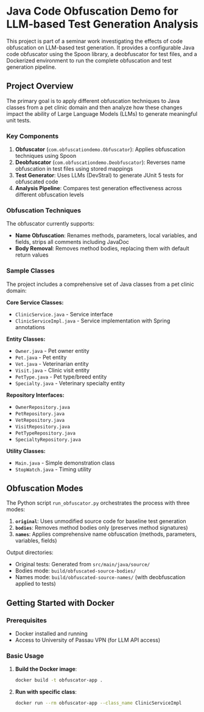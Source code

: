 # Java Code Obfuscation Demo for LLM-based Test Generation Analysis

This project is part of a seminar work investigating the effects of code obfuscation on LLM-based test generation. It provides a configurable Java code obfuscator using the Spoon library, a deobfuscator for test files, and a Dockerized environment to run the complete obfuscation and test generation pipeline.

## Project Overview

The primary goal is to apply different obfuscation techniques to Java classes from a pet clinic domain and then analyze how these changes impact the ability of Large Language Models (LLMs) to generate meaningful unit tests.

### Key Components

1. **Obfuscator** (`com.obfuscationdemo.Obfuscator`): Applies obfuscation techniques using Spoon
2. **Deobfuscator** (`com.obfuscationdemo.Deobfuscator`): Reverses name obfuscation in test files using stored mappings
3. **Test Generator**: Uses LLMs (DevStral) to generate JUnit 5 tests for obfuscated code
4. **Analysis Pipeline**: Compares test generation effectiveness across different obfuscation levels

### Obfuscation Techniques

The obfuscator currently supports:
- **Name Obfuscation**: Renames methods, parameters, local variables, and fields, strips all comments including JavaDoc
- **Body Removal**: Removes method bodies, replacing them with default return values

### Sample Classes

The project includes a comprehensive set of Java classes from a pet clinic domain:

**Core Service Classes:**
- `ClinicService.java` - Service interface
- `ClinicServiceImpl.java` - Service implementation with Spring annotations

**Entity Classes:**
- `Owner.java` - Pet owner entity
- `Pet.java` - Pet entity  
- `Vet.java` - Veterinarian entity
- `Visit.java` - Clinic visit entity
- `PetType.java` - Pet type/breed entity
- `Specialty.java` - Veterinary specialty entity

**Repository Interfaces:**
- `OwnerRepository.java`
- `PetRepository.java`
- `VetRepository.java`
- `VisitRepository.java`
- `PetTypeRepository.java`
- `SpecialtyRepository.java`

**Utility Classes:**
- `Main.java` - Simple demonstration class
- `StopWatch.java` - Timing utility

## Obfuscation Modes

The Python script `run_obfuscator.py` orchestrates the process with three modes:

1. **`original`**: Uses unmodified source code for baseline test generation
2. **`bodies`**: Removes method bodies only (preserves method signatures)
3. **`names`**: Applies comprehensive name obfuscation (methods, parameters, variables, fields)

Output directories:
- Original tests: Generated from `src/main/java/source/`
- Bodies mode: `build/obfuscated-source-bodies/`
- Names mode: `build/obfuscated-source-names/` (with deobfuscation applied to tests)

## Getting Started with Docker

### Prerequisites
- Docker installed and running
- Access to University of Passau VPN (for LLM API access)

### Basic Usage

1. **Build the Docker image**:
   ```bash
   docker build -t obfuscator-app .
   ```

2. **Run with specific class**:
   ```bash
   docker run --rm obfuscator-app --class_name ClinicServiceImpl
